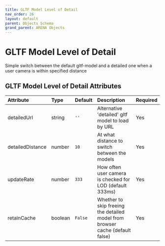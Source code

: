 ```yaml
---
title: GLTF Model Level of Detail
nav_order: 26
layout: default
parent: Objects Schema
grand_parent: ARENA Objects
---
```


<!--CAUTION: This file is autogenerated from https://github.com/arenaxr/arena-schemas. Changes made here may be overwritten.-->


GLTF Model Level of Detail
==========================


Simple switch between the default gltf-model and a detailed one when a user camera is within specified distance

GLTF Model Level of Detail Attributes
--------------------------------------

|Attribute|Type|Default|Description|Required|
| :--- | :--- | :--- | :--- | :--- |
|detailedUrl|string|```''```|Alternative 'detailed' gltf model to load by URL|Yes|
|detailedDistance|number|```10```|At what distance to switch between the models|Yes|
|updateRate|number|```333```|How often user camera is checked for LOD (default 333ms)|Yes|
|retainCache|boolean|```False```|Whether to skip freeing the detailed model from browser cache (default false)|Yes|
